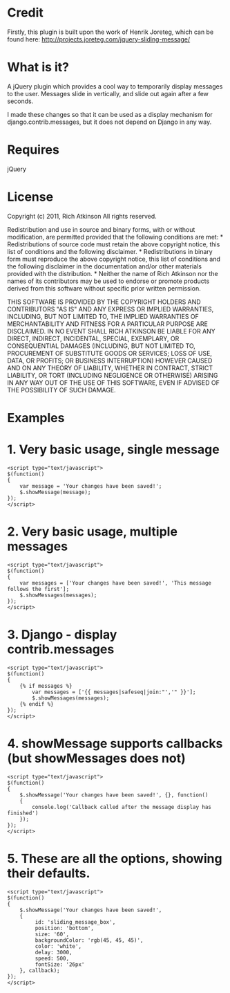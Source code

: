# Credit
Firstly, this plugin is built upon the work of  Henrik Joreteg, which can be found here: http://projects.joreteg.com/jquery-sliding-message/

# What is it?
A jQuery plugin which provides a cool way to temporarily display messages to the user. Messages slide in vertically, and slide out again after a few seconds.

I made these changes so that it can be used as a display mechanism for django.contrib.messages, but it does not depend on Django in any way.

# Requires
jQuery

# License
Copyright (c) 2011, Rich Atkinson
All rights reserved.

Redistribution and use in source and binary forms, with or without
modification, are permitted provided that the following conditions are met:
    * Redistributions of source code must retain the above copyright
      notice, this list of conditions and the following disclaimer.
    * Redistributions in binary form must reproduce the above copyright
      notice, this list of conditions and the following disclaimer in the
      documentation and/or other materials provided with the distribution.
    * Neither the name of Rich Atkinson nor the
      names of its contributors may be used to endorse or promote products
      derived from this software without specific prior written permission.

THIS SOFTWARE IS PROVIDED BY THE COPYRIGHT HOLDERS AND CONTRIBUTORS "AS IS" AND
ANY EXPRESS OR IMPLIED WARRANTIES, INCLUDING, BUT NOT LIMITED TO, THE IMPLIED
WARRANTIES OF MERCHANTABILITY AND FITNESS FOR A PARTICULAR PURPOSE ARE
DISCLAIMED. IN NO EVENT SHALL RICH ATKINSON BE LIABLE FOR ANY
DIRECT, INDIRECT, INCIDENTAL, SPECIAL, EXEMPLARY, OR CONSEQUENTIAL DAMAGES
(INCLUDING, BUT NOT LIMITED TO, PROCUREMENT OF SUBSTITUTE GOODS OR SERVICES;
LOSS OF USE, DATA, OR PROFITS; OR BUSINESS INTERRUPTION) HOWEVER CAUSED AND
ON ANY THEORY OF LIABILITY, WHETHER IN CONTRACT, STRICT LIABILITY, OR TORT
(INCLUDING NEGLIGENCE OR OTHERWISE) ARISING IN ANY WAY OUT OF THE USE OF THIS
SOFTWARE, EVEN IF ADVISED OF THE POSSIBILITY OF SUCH DAMAGE.

# Examples

# 1. Very basic usage, single message

    <script type="text/javascript"> 
    $(function() 
    {
        var message = 'Your changes have been saved!';
        $.showMessage(message);
    });
    </script>
    
# 2. Very basic usage, multiple messages

    <script type="text/javascript"> 
    $(function()
    {
        var messages = ['Your changes have been saved!', 'This message follows the first'];
        $.showMessages(messages);      
    });
    </script>

# 3. Django - display contrib.messages

    <script type="text/javascript"> 
    $(function()
    {
        {% if messages %}
            var messages = ['{{ messages|safeseq|join:"','" }}'];
            $.showMessages(messages);
        {% endif %}
    });
    </script>
    
# 4. showMessage supports callbacks (but showMessages does not)

    <script type="text/javascript"> 
    $(function()
    {
        $.showMessage('Your changes have been saved!', {}, function()
        {
            console.log('Callback called after the message display has finished')
        });
    });
    </script>

# 5. These are all the options, showing their defaults.

    <script type="text/javascript"> 
    $(function()
    {
        $.showMessage('Your changes have been saved!',
        {
             id: 'sliding_message_box',
             position: 'bottom',
             size: '60',
             backgroundColor: 'rgb(45, 45, 45)',
             color: 'white',
             delay: 3000,
             speed: 500,
             fontSize: '26px'
        }, callback);
    });
    </script>
    


